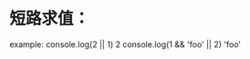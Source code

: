 # 短路求值：
example: console.log(2 || 1)
         2
         console.log(1 && 'foo' || 2)
         'foo'

